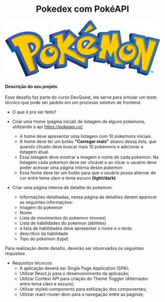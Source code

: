 <h1 align="center"> Pokedex com PokéAPI </h1>

<img  src="./public/pokemon.png" alt="imagem do nome 'Pokemon'"/>

#### Descrição do seu projeto

Esse desafio faz parte do curso DevQuest, ele serve para simular um teste técnico que pode ser pedido em um processo seletivo de frontend.

+ O que é pra ser feito?

 * Criar uma Home (página inicial) de listagem de alguns pokemons, utilizando a api https://pokeapi.co/
 
   + A home deve apresentar uma listagem com 10 pokemons iniciais.
   + A home deve ter um botão **"Carregar mais"** abaixo dessa lista, que quando clicado deve buscar mais 10 pokemons e adicionar a listagem atual.
   + Essa listagem deve mostrar a imagem e nome de cada pokemon. Na listagem cada pokemon deve ser clicável e ao clicar o usuário deve poder acessar uma página interna desse pokemon
   + Essa home deve ter um botão para que o usuário possa alternar de cor entre tema claro e tema escuro **(light/dark)**

  * Criar uma página interna de detalhe do pokemon.
  
    + Informações detalhadas, nessa página de detalhes devem aparecer as seguintes informações:
    
     * Imagem do pokemon
     * Nome
     * Lista de movimentos do pokemon (moves)
     * Lista de habilidades do pokemon (abilities)
     * a lista de habilidades deve apresentar o nome e o texto
     * descritivo da habilidade
     * Tipo do pokemon (type)
   
   Para realização deste desafio, deverão ser observados os seguintes requisitos
   
  + Requisitos técnicos
    * A aplicação deverá ser Single Page Application (SPA);
    * Utilizar React.js para o desenvolvimento da aplicação;
    * Utilizar Context API para criação do Theme Toggler (Alternador entre tema claro e escuro);
    *  Utilizar styled-components para estilização dos componentes;
    * Utilizar react-router-dom para a navegação entre as páginas;


<!-- Descrição do seu projeto;
Funcionalidades;
Como os usuários podem utilizá-lo;

Título e Imagem de capa;
Badges;
Índice;
Descrição do Projeto;
Status do Projeto;
Funcionalidades e Demonstração da Aplicação;
Acesso ao Projeto;
Tecnologias utilizadas;
Pessoas Contribuidoras;
Pessoas Desenvolvedoras do Projeto;
Licença. -->
